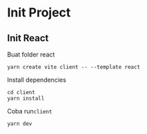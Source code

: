 # Init Project

## Init React
Buat folder react
```
yarn create vite client -- --template react
```

Install dependencies
```
cd client
yarn install
```

Coba run`client`
```
yarn dev
```
